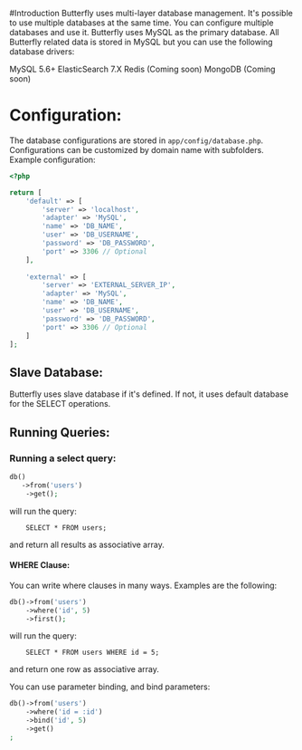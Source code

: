 #Introduction
Butterfly uses multi-layer database management. It's possible to use multiple databases at the same time. You can configure multiple databases and use it. Butterfly uses MySQL as the primary database.
All Butterfly related data is stored in MySQL but you can use the following database drivers: 

MySQL 5.6+
ElasticSearch 7.X
Redis (Coming soon)
MongoDB (Coming soon)

# Configuration:
The database configurations are stored in `app/config/database.php`. Configurations can be customized by domain name with subfolders.
Example configuration:

```php
<?php

return [
    'default' => [
        'server' => 'localhost',
        'adapter' => 'MySQL',
        'name' => 'DB_NAME',
        'user' => 'DB_USERNAME',
        'password' => 'DB_PASSWORD',
        'port' => 3306 // Optional
    ],
    
    'external' => [
        'server' => 'EXTERNAL_SERVER_IP',
        'adapter' => 'MySQL',
        'name' => 'DB_NAME',
        'user' => 'DB_USERNAME',
        'password' => 'DB_PASSWORD',
        'port' => 3306 // Optional 
    ]
];
```

## Slave Database:

Butterfly uses slave database if it's defined. If not, it uses default database for the SELECT operations.

## Running Queries:

### Running a select query:

```php
db()
   ->from('users')
    ->get();
```

will run the query:

```mysql
    SELECT * FROM users;
``` 

and return all results as associative array.

#### WHERE Clause:

You can write where clauses in many ways. Examples are the following:

```php
db()->from('users')
    ->where('id', 5)
    ->first();
```

will run the query:

```mysql
    SELECT * FROM users WHERE id = 5;
``` 

and return one row as associative array.

You can use parameter binding, and bind parameters:

```php
db()->from('users')
    ->where('id = :id')
    ->bind('id', 5)
    ->get()
;
```




